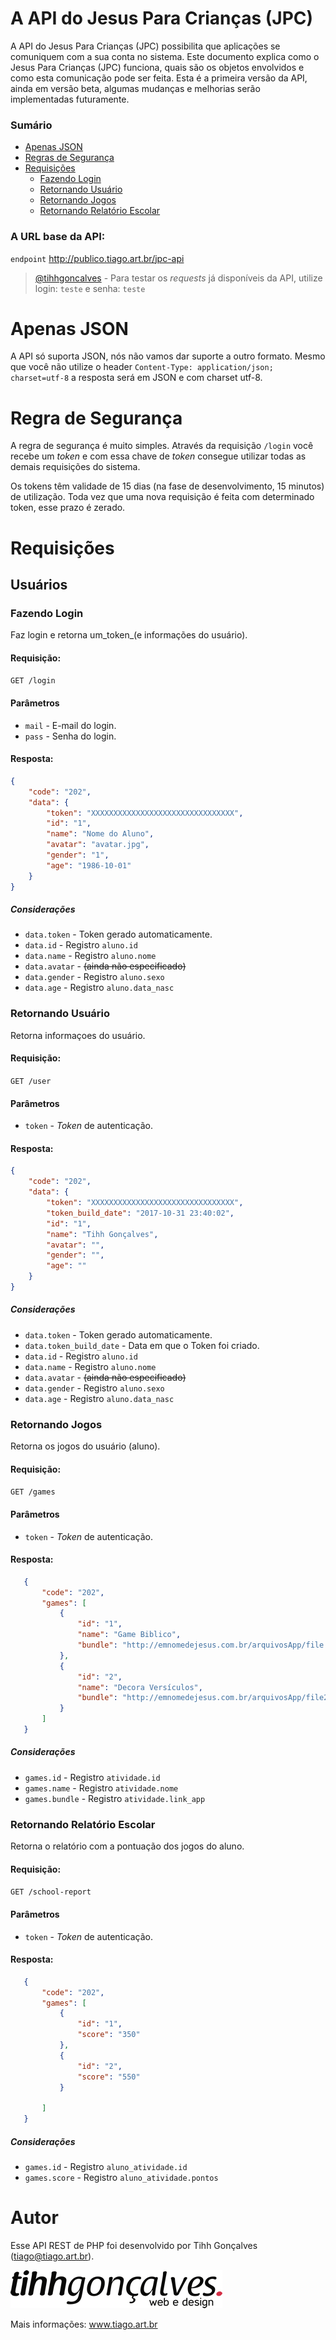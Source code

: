 # A API do Jesus Para Crianças (JPC)

A API do Jesus Para Crianças (JPC) possibilita que aplicações se comuniquem com a sua conta no sistema. Este documento explica como o Jesus Para Crianças (JPC) funciona, quais são os objetos envolvidos e como esta comunicação pode ser feita. Esta é a primeira versão da API, ainda em versão beta, algumas mudanças e melhorias serão implementadas futuramente.

### Sumário

- [Apenas JSON](#apenas-json)
- [Regras de Segurança](#regra-de-segurança)
- [Requisições](#requisições)
    - [Fazendo Login](#fazendo-login)
    - [Retornando Usuário](#retornando-usuário)
    - [Retornando Jogos](#retornando-jogos)
    - [Retornando Relatório Escolar](#retornando-relatório-escolar)

### A URL base da API:
 
```endpoint``` http://publico.tiago.art.br/jpc-api

> [@tihhgoncalves](https://github.com/tihhgoncalves) -  Para testar os _requests_ já disponíveis da API, utilize login: ```teste``` e senha: ```teste```

# Apenas JSON

A API só suporta JSON, nós não vamos dar suporte a outro formato. Mesmo que você não utilize o header ```Content-Type: application/json; charset=utf-8``` a resposta será em JSON e com charset utf-8.

# Regra de Segurança

A regra de segurança é muito simples. Através da requisição ```/login``` você recebe um _token_ e com essa chave de _token_ consegue utilizar todas as demais requisições do sistema.

Os tokens têm validade de 15 dias (na fase de desenvolvimento, 15 minutos) de utilização. Toda vez que uma nova requisição é feita com determinado token, esse prazo é zerado.

# Requisições

## Usuários


### Fazendo Login
Faz login e retorna um_token_(e informações do usuário).

#### Requisição:

```GET /login```

#### Parâmetros
 - ```mail``` - E-mail do login.
 - ```pass``` - Senha do login.

#### Resposta:

```json
{
    "code": "202",
    "data": {
        "token": "XXXXXXXXXXXXXXXXXXXXXXXXXXXXXXXX",
        "id": "1",
        "name": "Nome do Aluno",
        "avatar": "avatar.jpg",
        "gender": "1",
        "age": "1986-10-01"
    }
}
```

##### Considerações
 - ```data.token``` - Token gerado automaticamente. 
 - ```data.id``` - Registro ```aluno.id```
 - ```data.name``` - Registro ```aluno.nome``` 
 - ```data.avatar``` - ~~(ainda não especificado)~~
 - ```data.gender``` - Registro ```aluno.sexo``` 
 - ```data.age``` - Registro ```aluno.data_nasc``` 


### Retornando Usuário
Retorna informaçoes do usuário.


#### Requisição:

```GET /user```

#### Parâmetros
 - ```token``` - _Token_ de autenticação.

#### Resposta:

```json
{
    "code": "202",
    "data": {
        "token": "XXXXXXXXXXXXXXXXXXXXXXXXXXXXXXXX",
        "token_build_date": "2017-10-31 23:40:02",
        "id": "1",
        "name": "Tihh Gonçalves",
        "avatar": "",
        "gender": "",
        "age": ""
    }
}
```

##### Considerações
 - ```data.token``` - Token gerado automaticamente. 
 - ```data.token_build_date``` - Data em que o Token foi criado.
 - ```data.id``` - Registro ```aluno.id```
 - ```data.name``` - Registro ```aluno.nome``` 
 - ```data.avatar``` - ~~(ainda não especificado)~~
 - ```data.gender``` - Registro ```aluno.sexo``` 
 - ```data.age``` - Registro ```aluno.data_nasc``` 
 
### Retornando Jogos
 Retorna os jogos do usuário (aluno).
 
 
#### Requisição:
 
 ```GET /games```
 
#### Parâmetros
  - ```token``` - _Token_ de autenticação.
 
#### Resposta:
 
 ```json
    {
        "code": "202",
        "games": [
            {
                "id": "1",
                "name": "Game Biblico",
                "bundle": "http://emnomedejesus.com.br/arquivosApp/file.file"
            },
            {
                "id": "2",
                "name": "Decora Versículos",
                "bundle": "http://emnomedejesus.com.br/arquivosApp/file2.file"
            }
        ]
    }
 ```
 
##### Considerações
  - ```games.id``` - Registro ```atividade.id``` 
  - ```games.name``` - Registro ```atividade.nome``` 
  - ```games.bundle``` - Registro ```atividade.link_app``` 


### Retornando Relatório Escolar
 Retorna o relatório com a pontuação dos jogos do aluno.
 
 
#### Requisição:
 
 ```GET /school-report```
 
#### Parâmetros
  - ```token``` - _Token_ de autenticação.
 
#### Resposta:
 
 ```json
    {
        "code": "202",
        "games": [
            {
                "id": "1",
                "score": "350"
            },
            {
                "id": "2",
                "score": "550"
            }
            
        ]
    }
 ```
 
##### Considerações
  - ```games.id``` - Registro ```aluno_atividade.id``` 
  - ```games.score``` - Registro ```aluno_atividade.pontos```  

# Autor

Esse API REST de PHP foi desenvolvido por Tihh Gonçalves (tiago@tiago.art.br).
 
![logo](https://raw.githubusercontent.com/tihhgoncalves/tihh.cliente.jpc.api-doc/master/logo.png)

Mais informações: www.tiago.art.br
